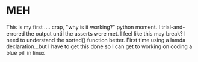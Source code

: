 # MEH
This is my first .... crap, "why is it working?" python moment. I trial-and-errored the output until the asserts were met. I feel like this may break?
I need to understand the sorted() function better. First time using a lamda declaration...but I have to get this done so I can get to 
working on coding a blue pill in linux
